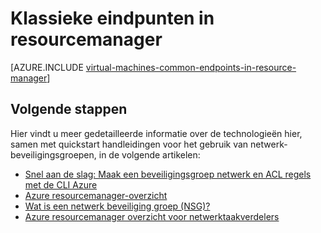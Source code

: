 <properties
   pageTitle="Klassieke eindpunten in resourcemanager | Microsoft Azure"
   description="Meer informatie over hoe eindpunten uit het model Klassiek implementatie in resourcemanager met behulp van regels voor netwerk-beveiligingsgroepen en ACL nu worden geïmplementeerd"
   services="virtual-machines-linux"
   documentationCenter=""
   authors="iainfoulds"
   manager="timlt"
   editor=""/>

<tags
   ms.service="virtual-machines-linux"
   ms.devlang="na"
   ms.topic="article"
   ms.tgt_pltfrm="vm-linux"
   ms.workload="infrastructure-services"
   ms.date="10/27/2016"
   ms.author="iainfou"/>

# <a name="classic-endpoints-in-resource-manager"></a>Klassieke eindpunten in resourcemanager
[AZURE.INCLUDE [virtual-machines-common-endpoints-in-resource-manager](../../includes/virtual-machines-common-endpoints-in-resource-manager.md)]

## <a name="next-steps"></a>Volgende stappen
Hier vindt u meer gedetailleerde informatie over de technologieën hier, samen met quickstart handleidingen voor het gebruik van netwerk-beveiligingsgroepen, in de volgende artikelen:

- [Snel aan de slag: Maak een beveiligingsgroep netwerk en ACL regels met de CLI Azure](virtual-machines-linux-nsg-quickstart.md)  
- [Azure resourcemanager-overzicht](../azure-resource-manager/resource-group-overview.md)  
- [Wat is een netwerk beveiliging groep (NSG)?](../virtual-network/virtual-networks-nsg.md)  
- [Azure resourcemanager overzicht voor netwerktaakverdelers](../load-balancer/load-balancer-arm.md) 